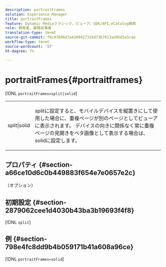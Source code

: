 ```yaml
---
description: portraitFrames
solution: Experience Manager
title: portraitFrames
feature: Dynamic Mediaクラシック，ビューア，SDK/API,eCatalog検索
role: 開発者、業務従事者
translation-type: tm+mt
source-git-commit: f6c97606d7a4209427316d7367013ad9585a5cae
workflow-type: tm+mt
source-wordcount: '57'
ht-degree: 7%

---
```



# portraitFrames{#portraitframes}

[!DNL `portraitFrames=split|solid`]

<table id="table_1D425B7685D448459CD3FE8D683C813C"> 
 <tbody> 
  <tr> 
   <td colname="col1"> <p> <span class="codeph"> split|solid</span> </p> </td> 
   <td colname="col2"> <p><span class="codeph">split</span>に設定すると、モバイルデバイスを縦置きにして使用した場合に、重複ページが別のページとしてビューアに表示されます。 デバイスの向きに関係なく常に重複ページの見開きをベタ画像として表示する場合は、<span class="codeph"> solid</span>に設定します。 </p> </td> 
  </tr> 
 </tbody> 
</table>

## プロパティ {#section-a66ce10d6c0b449883f654e7e0657e2c}

（オプション）

## 初期設定 {#section-2879062cee1d4030b43ba3b19693f4f8}

[!DNL `split`]

## 例 {#section-798e4fc8dd9b4b059171b41a608a96ce}

[!DNL `portraitFrames=solid`]
